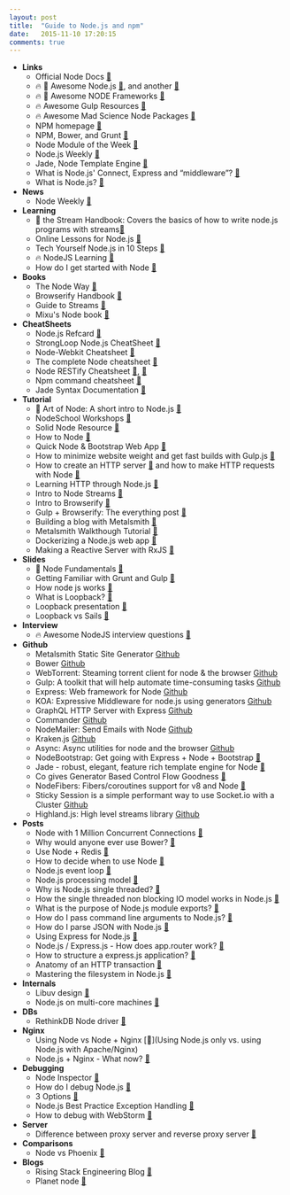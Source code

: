 ```yaml
---
layout: post
title:  "Guide to Node.js and npm"
date:   2015-11-10 17:20:15
comments: true
---
```


- **Links**
    - Official Node Docs [:link:](https://nodejs.org/api/documentation.html)
    - :fire: :raised_hands: Awesome Node.js [:link:](https://github.com/sindresorhus/awesome-nodejs), and another [:link:](https://github.com/vndmtrx/awesome-nodejs)
    - :fire: :raised_hands: Awesome NODE Frameworks [:link:](https://github.com/pillarjs/node-frameworks)
    - :fire: Awesome Gulp Resources [:link:](https://github.com/alferov/awesome-gulp)
    - :fire: Awesome Mad Science Node Packages [:link:](https://github.com/feross/awesome-mad-science)
    - NPM homepage [:link:](https://www.npmjs.com/)
    - NPM, Bower, and Grunt [:link:](http://stackoverflow.com/questions/21198977/difference-between-grunt-npm-and-bower-package-json-vs-bower-json)
    - Node Module of the Week [:link:](http://nmotw.in/)
    - Node.js Weekly [:link:](http://nodeweekly.com/)
    - Jade, Node Template Engine [:link:](http://jade-lang.com/reference/attributes/)
    - What is Node.js' Connect, Express and “middleware”? [:link:](http://stackoverflow.com/questions/5284340/what-is-node-js-connect-express-and-middleware)
    - What is Node.js? [:link:](http://stackoverflow.com/questions/1884724/what-is-node-js/6782438#6782438)
- **News**
    - Node Weekly [:link:](http://nodeweekly.com/)
- **Learning**
    - :raised_hands: the Stream Handbook: Covers the basics of how to write node.js programs with streams[:link:](https://github.com/substack/stream-handbook)
    - Online Lessons for Node.js [:link:](http://www.webcodegeeks.com/javascript/node-js/building-web-apps-with-node-js/)
    - Tech Yourself Node.js in 10 Steps [:link:](https://ponyfoo.com/articles/teach-yourself-nodejs-in-10-steps)
    - :fire: NodeJS Learning [:link:](https://github.com/sergtitov/NodeJS-Learning)
    - How do I get started with Node [:link:](http://stackoverflow.com/questions/2353818/how-do-i-get-started-with-node-js/)
- **Books**
    - The Node Way [:book:](http://thenodeway.io/introduction/)
    - Browserify Handbook [:link:](https://github.com/substack/browserify-handbook)
    - Guide to Streams [:book:](https://github.com/stephenplusplus/stream-faqs)
    - Mixu's Node book [:book:](http://book.mixu.net/node/single.html)
- **CheatSheets**
    - Node.js Refcard [:link:](https://dzone.com/refcardz/nodejs)
    - StrongLoop Node.js CheatSheet [:link:](https://dzone.com/storage/assets/3112-rc141-010d-nodejs_3%20(1).pdf)
    - Node-Webkit Cheatsheet [:link:](https://gentlenode.com/journal/node-webkit-1-complete-cheatsheet/26)
    - The complete Node cheatsheet [:link:](https://gentlenode.com/journal/node-2-complete-cheatsheet/23)
    - Node RESTify Cheatsheet [:link:](https://gentlenode.com/journal/node-5-building-a-rest-api-with-restify-and-monk/46), [:link:](https://gentlenode.com/journal/node-3-restify-cheatsheet/44)
    - Npm command cheatsheet [:link:](https://gentlenode.com/journal/node-1-npm-complete-cheatsheet/19)
    - Jade Syntax Documentation [:link:](http://naltatis.github.io/jade-syntax-docs/)
- **Tutorial**
    - :raised_hands: Art of Node: A short intro to Node.js [:link:](https://github.com/maxogden/art-of-node#the-art-of-node)
    - NodeSchool Workshops [:link:](http://nodeschool.io/#workshopper-list)
    - Solid Node Resource [:link:](http://amirrajan.net/nodejs-by-example/)
    - How to Node [:link:](http://howtonode.org/deploy-blog-to-heroku)
    - Quick Node & Bootstrap Web App [:link:](https://stormpath.com/blog/build-nodejs-express-stormpath-app/)
    - How to minimize website weight and get fast builds with Gulp.js [:link:](http://www.sitepoint.com/introduction-gulp-js/)
    - How to create an HTTP server [:link:](http://www.sitepoint.com/creating-a-http-server-in-node-js/) and how to make HTTP requests with Node [:link:](http://www.sitepoint.com/making-http-requests-in-node-js/)
    - Learning HTTP through Node.js [:link:](https://blog.risingstack.com/node-hero-node-js-request-module-tutorial/)
    - Intro to Node Streams [:link:](http://www.sitepoint.com/introduction-to-streams/)
    - Intro to Browserify [:link:](http://www.sitepoint.com/getting-started-browserify/)
    - Gulp + Browserify: The everything post [:link:](https://viget.com/extend/gulp-browserify-starter-faq)
    - Building a blog with Metalsmith [:link:](https://azurelogic.com/posts/building-a-blog-with-metalsmith/)
    - Metalsmith Walkthough Tutorial [:link:](https://github.com/RobinThrift/metalsmith-tutorial)
    - Dockerizing a Node.js web app [:link:](https://nodejs.org/en/docs/guides/nodejs-docker-webapp/)
    - Making a Reactive Server with RxJS [:link:](https://glebbahmutov.com/blog/node-server-with-rx-and-cycle/)
- **Slides**
    - :raised_hands: Node Fundamentals [:link:](http://slides.com/surtich/node-fundamentals#/)
    - Getting Familiar with Grunt and Gulp [:floppy_disk:](https://speakerdeck.com/johnpapa/gulp-and-grunt)
    - How node js works [:link:](http://slides.com/ghaiklor/how-nodejs-works)
    - What is Loopback? [:link:](http://slides.com/charlypoly-1/loopback#/)
    - Loopback presentation [:link:](http://slides.com/chandrikagole/workshop-slides--2#/6/6)
    - Loopback vs Sails [:link:](http://slides.com/rascarlito/loopback-vs-sails)
- **Interview**
    - :fire: Awesome NodeJS interview questions [:link:](https://github.com/MaximAbramchuck/awesome-interviews#nodejs)
- **Github**
    - Metalsmith Static Site Generator [Github](https://github.com/segmentio/metalsmith)
    - Bower [Github](https://github.com/bower/bower)
    - WebTorrent: Steaming torrent client for node & the browser [Github](https://github.com/feross/webtorrent)
    - Gulp: A toolkit that will help automate time-consuming tasks [Github](https://github.com/gulpjs/gulp)
    - Express: Web framework for Node [Github](https://github.com/strongloop/express/)
    - KOA: Expressive Middleware for node.js using generators [Github](https://github.com/koajs/koa)
    - GraphQL HTTP Server with Express [Github](https://github.com/graphql/express-graphql)
    - Commander [Github](https://github.com/tj/commander.js)
    - NodeMailer: Send Emails with Node [Github](https://github.com/andris9/Nodemailer)
    - Kraken.js [Github](http://krakenjs.com/)
    - Async: Async utilities for node and the browser [Github](https://github.com/caolan/async)
    - NodeBootstrap: Get going with Express + Node + Bootstrap [:link:](https://github.com/inadarei/nodebootstrap)
    - Jade - robust, elegant, feature rich template engine for Node [:link:](https://github.com/jadejs/jade)
    - Co gives Generator Based Control Flow Goodness [:link:](https://github.com/tj/co)
    - NodeFibers: Fibers/coroutines support for v8 and Node [:link:](https://github.com/laverdet/node-Fibers)
    - Sticky Session is a simple performant way to use Socket.io with a Cluster [Github](https://github.com/indutny/sticky-session)
    - Highland.js: High level streams library [Github](https://github.com/caolan/highland)
- **Posts**
    - Node with 1 Million Concurrent Connections [:link:](http://blog.caustik.com/2012/08/19/node-js-w1m-concurrent-connections/)
    - Why would anyone ever use Bower? [:link:](https://www.quora.com/Why-use-Bower-when-there-is-npm)
    - Use Node + Redis [:link:](http://www.sitepoint.com/using-redis-node-js/)
    - How to decide when to use Node [:link:](http://stackoverflow.com/questions/5062614/how-to-decide-when-to-use-node-js)
    - Node.js event loop [:link:](http://stackoverflow.com/questions/10680601/nodejs-event-loop/)
    - Node.js processing model [:link:](http://www.journaldev.com/7462/node-js-processing-model-single-threaded-model-with-event-loop-architecture)
    - Why is Node.js single threaded? [:link:](http://stackoverflow.com/questions/17959663/why-is-node-js-single-threaded)
    - How the single threaded non blocking IO model works in Node.js [:link:](http://stackoverflow.com/questions/14795145/how-the-single-threaded-non-blocking-io-model-works-in-node-js)
    - What is the purpose of Node.js module exports? [:link:](http://stackoverflow.com/questions/5311334/what-is-the-purpose-of-node-js-module-exports-and-how-do-you-use-it?rq=1)
    - How do I pass command line arguments to Node.js? [:link:](http://stackoverflow.com/questions/4351521/how-do-i-pass-command-line-arguments-to-node-js?rq=1)
    - How do I parse JSON with Node.js [:link:](http://stackoverflow.com/questions/5726729/how-to-parse-json-using-node-js?rq=1)
    - Using Express for Node.js [:link:](http://stackoverflow.com/questions/8144214/learning-express-for-node-js/8149496#8149496)
    - Node.js / Express.js - How does app.router work? [:link:](http://stackoverflow.com/questions/12695591/node-js-express-js-how-does-app-router-work?rq=1)
    - How to structure a express.js application? [:link:](http://stackoverflow.com/questions/7732293/how-to-structure-a-express-js-application)
    - Anatomy of an HTTP transaction [:link:](https://nodejs.org/en/docs/guides/anatomy-of-an-http-transaction/)
    - Mastering the filesystem in Node.js [:link:](https://medium.com/@yoshuawuyts/mastering-the-filesystem-in-node-js-4706b7cb0801#.lclfmc5w3)
- **Internals**
    - Libuv design [:link:](http://docs.libuv.org/en/latest/design.html)
    - Node.js on multi-core machines [:link:](http://stackoverflow.com/questions/2387724/node-js-on-multi-core-machines/8685968#8685968)
- **DBs**
    - RethinkDB Node driver [:link:](https://github.com/neumino/rethinkdbdash)
- **Nginx**
    - Using Node vs Node + Nginx [:link:](Using Node.js only vs. using Node.js with Apache/Nginx)
    - Node.js + Nginx - What now? [:link:](http://stackoverflow.com/questions/5009324/node-js-nginx-what-now/5015178#5015178)
- **Debugging**
    - Node Inspector [:link:](https://github.com/node-inspector/node-inspector)
    - How do I debug Node.js [:link:](http://stackoverflow.com/questions/1911015/how-do-i-debug-node-js-applications/3944507#3944507)
    - 3 Options [:link:](https://spin.atomicobject.com/2015/09/25/debug-node-js/)
    - Node.js Best Practice Exception Handling [:link:](http://stackoverflow.com/questions/7310521/node-js-best-practice-exception-handling/7313005#7313005)
    - How to debug with WebStorm [:link:](https://www.jetbrains.com/help/webstorm/2016.1/running-and-debugging-node-js.html?origin=old_help#debugLocal)
- **Server**
    - Difference between proxy server and reverse proxy server [:link:](http://stackoverflow.com/questions/224664/difference-between-proxy-server-and-reverse-proxy-server/366212#366212)
- **Comparisons**
    - Node vs Phoenix [:link:](http://slides.com/chrisgeihsler/elixir-v-node)
- **Blogs**
    - Rising Stack Engineering Blog [:link:](https://blog.risingstack.com/articles/)
    - Planet node [:link:](http://www.planetnodejs.com/)
